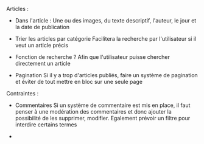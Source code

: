 Articles :

- Dans l'article :
    Une ou des images, du texte descriptif, l'auteur, le jour et la date de publication

- Trier les articles par catégorie
    Facilitera la recherche par l'utilisateur si il veut un article précis

- Fonction de recherche ?
    Afin que l'utilisateur puisse chercher directement un article

- Pagination
    Si il y a trop d'articles publiés, faire un système de pagination et éviter de tout mettre en bloc sur une seule page


Contraintes :

- Commentaires 
    Si un système de commentaire est mis en place, il faut penser à une modération des commentaires et donc ajouter la possibilité de les supprimer, modifier. Egalement prévoir un filtre pour interdire certains termes

- 
